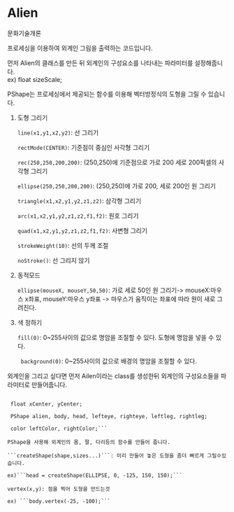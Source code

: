 # Alien
문화기술개론

프로세싱을 이용하여 외계인 그림을 출력하는 코드입니다.

먼저 Alien의 클래스를 만든 뒤 외계인의 구성요소를 나타내는 파라미터를 설정해줍니다.  
ex) float sizeScale; 

PShape는 프로세싱에서 제공되는 함수를 이용해 벡터방정식의 도형을 그릴 수 있습니다.

1. 도형 그리기
	
	```line(x1,y1,x2,y2)```: 선 그리기
  
	```rectMode(CENTER)```: 기준점이 중심인 사각형 그리기
 
 	```rec(250,250,200,200)```: (250,250)에 기준점으로 가로 200 세로 200픽셀의 사각형 그리기
  
	```ellipse(250,250,200,200)```: (250,250)에 가로 200, 세로 200인 원 그리기

	```triangle(x1,x2,y1,y2,z1,z2)```: 삼각형 그리기
 
 	```arc(x1,x2,y1,y2,z1,z2,f1,f2)```: 원호 그리기

	```quad(x1,x2,y1,y2,z1,z2,f1,f2)```: 사변형 그리기
  	
	```strokeWeight(10)```: 선의 두께 조절
 	
	```noStroke()```: 선 그리지 않기
  
2. 동적모드
 
	 ```ellipse(mouseX, mouseY,50,50)```: 가로 세로 50인 원 그리기-> mouseX:마우스 x좌표, mouseY:마우스 y좌표
  -> 마우스가 움직이는 좌표에 따라 원이 새로 그려진다.
  
3. 색 정하기
  	
	```fill(0)```: 0~255사이의 값으로 명암을 조절할 수 있다. 도형에 명암을 넣을 수 있다.
	
 	``` background(0)```: 0~255사이의 값으로 배경의 명암을 조절할 수 있다.
	 
외계인을 그리고 싶다면 먼저 Ailen이라는 class를 생성한뒤 외계인의 구성요소들을 파라미터로 만들어줍니다.

 ``` float sizeScale;
  
  float xCenter, yCenter;
  
  PShape alien, body, head, lefteye, righteye, leftleg, rightleg;
  
  color leftColor, rightColor;```
  
PShape을 사용해 외계인의 몸, 팔, 다리등의 함수를 만들어 줍니다.

```createShape(shape,sizes...)```: 미리 만들어 놓은 도형을 좀더 빠르게 그릴수있습니다.

ex)```head = createShape(ELLIPSE, 0, -125, 150, 150);```

vertex(x,y): 점을 찍어 도형을 만드는것

ex) ```body.vertex(-25, -100);```


	 
  
  
  
